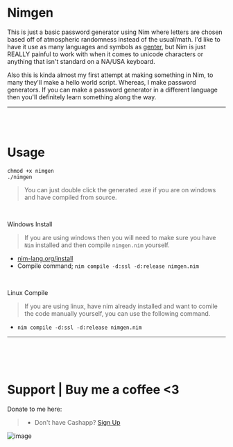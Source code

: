 # Nimgen
This is just a basic password generator using Nim where letters are chosen based off of atmospheric randomness instead of the usual/math. I'd like to have it use as many languages and symbols as [genter](https://github.com/therealOri/Genter), but Nim is just REALLY painful to work with when it comes to unicode characters or anything that isn't standard on a NA/USA keyboard.

Also this is kinda almost my first attempt at making something in Nim, to many they'll make a hello world script. Whereas, I make password generators. If you can make a password generator in a different language then you'll definitely learn something along the way.
__ __

<br>
<br>

# Usage
```
chmod +x nimgen
./nimgen
```
> You can just double click the generated .exe if you are on windows and have compiled from source.

<br>

Windows Install
> If you are using windows then you will need to make sure you have `Nim` installed and then compile `nimgen.nim` yourself.
  - [nim-lang.org/install](https://nim-lang.org/install.html)
  - Compile command; `nim compile -d:ssl -d:release nimgen.nim`

<br>

Linux Compile
  > If you are using linux, have nim already installed and want to comile the code manually yourself, you can use the following command.
  - `nim compile -d:ssl -d:release nimgen.nim`
__ __


<br />
<br />
<br />


# Support  |  Buy me a coffee <3
Donate to me here:
> - Don't have Cashapp? [Sign Up](https://cash.app/app/TKWGCRT)

![image](https://user-images.githubusercontent.com/45724082/158000721-33c00c3e-68bb-4ee3-a2ae-aefa549cfb33.png)
